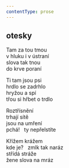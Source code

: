```yaml
---
contentType: prose
---
```


## otesky

Tam za tou tmou  
v hluku i v ústraní  
slova tak tnou  
do krve poraní

Ti tam jsou psi  
hrdlo se zadrhlo  
hryžou a spí  
třou si hřbet o trdlo

Roztřísnění  
trhají sítě  
jsou na umření  
pchá!   ty nepřelstíte

Křížem krážem  
kde je?   zmlk tak naráz  
střídá stráže  
žene slova na mráz
